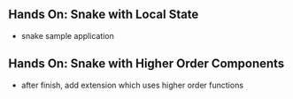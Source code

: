 ## Hands On: Snake with Local State

- snake sample application

## Hands On: Snake with Higher Order Components

- after finish, add extension which uses higher order functions